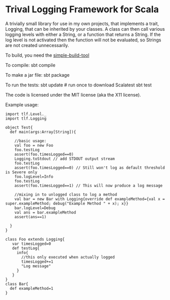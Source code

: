 Trival Logging Framework for Scala
==================================

A trivially small library for use in my own projects, that implements a trait,
Logging, that can be inherited by your classes.  A class can then call various
logging levels with either a String, or a function that returns a String. If
the log level is not activated then the function will not be evaluated, so
Strings are not created unnecessarily.

To build, you need the [simple-build-tool](http://code.google.com/p/simple-build-tool/)

To compile:
    sbt compile

To make a jar file:
    sbt package

To run the tests:
    sbt update # run once to download Scalatest
    sbt test

The code is licensed under the MIT license (aka the X11 license).



Example usage:


    import tlf.Level._
    import tlf.Logging
    
    object Test{
      def main(args:Array[String]){
    
        //basic usage:
        val foo = new Foo
        foo.testLog
        assert(foo.timesLogged==0)
        Logging.toStdout // add STDOUT output stream
        foo.testLog
        assert(foo.timesLogged==0) // Still won't log as default threshold is Severe only
        foo.logLevel=Info
        foo.testLog
        assert(foo.timesLogged==1) // This will now produce a log message
    
        //mixing in to unlogged class to log a method
        val bar = new Bar with Logging{override def exampleMethod={val x = super.exampleMethod; debug("Example Method " + x); x}}
        bar.logLevel=Debug
        val ans = bar.exampleMethod
        assert(ans==1)
    
      }
    }
    
    class Foo extends Logging{
       var timesLogged=0
       def testLog{
         info{
           //this only executed when actually logged
           timesLogged+=1 
           "Log message"
         }
       }
    }
    class Bar{
      def exampleMethod=1
    }
